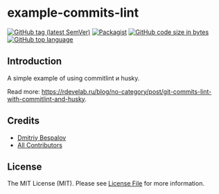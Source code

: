 # example-commits-lint

[![GitHub tag (latest SemVer)][ico-github-tag-version]][link-github-tag-version]
[![Packagist][ico-license]][link-license]
[![GitHub code size in bytes][ico-github-size]][link-github]
[![GitHub top language][ico-github-top-language]][link-github]

## Introduction

A simple example of using commitlint и husky.

Read more: https://rdevelab.ru/blog/no-category/post/git-commits-lint-with-commitlint-and-husky.

## Credits

- [Dmitriy Bespalov][link-author]
- [All Contributors][link-contributors]

## License

The MIT License (MIT). Please see [License File][link-license] for more information.


[link-author]: https://github.com/superrosko
[link-contributors]: https://github.com/superrosko/example-commits-lint/contributors
[link-github]: https://github.com/superrosko/example-commits-lint
[link-github-tag-version]: https://github.com/superrosko/example-commits-lint
[link-license]: LICENSE

[ico-github-size]: https://img.shields.io/github/languages/code-size/superrosko/example-commits-lint.svg?style=flat
[ico-github-top-language]: https://img.shields.io/github/languages/top/superrosko/example-commits-lint.svg?style=flat
[ico-github-tag-version]: https://img.shields.io/github/v/tag/superrosko/example-commits-lint.svg?style=flat
[ico-license]: https://img.shields.io/github/license/superrosko/example-commits-lint.svg?style=flat